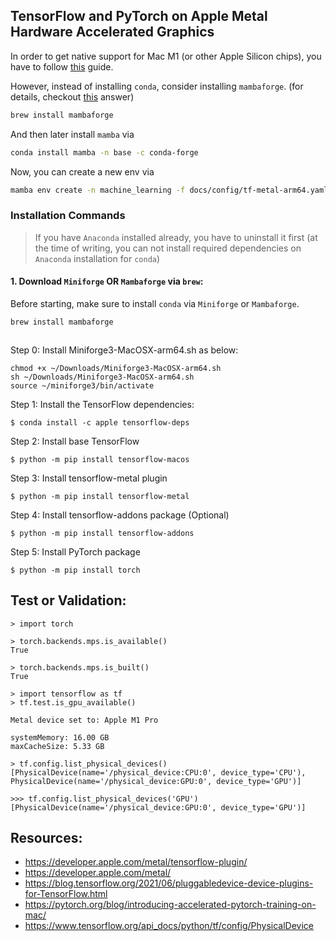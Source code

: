 ## TensorFlow and PyTorch on Apple Metal Hardware Accelerated Graphics

In order to get native support for Mac M1 (or other Apple Silicon chips), you have to follow [this](https://developer.apple.com/metal/tensorflow-plugin/) guide.


However, instead of installing `conda`, consider installing `mambaforge`. (for details, checkout [this](https://stackoverflow.com/a/72970797/6390175) answer)

```bash
brew install mambaforge
```

And then later install `mamba` via

```bash
conda install mamba -n base -c conda-forge
```

Now, you can create a new env via

```bash
mamba env create -n machine_learning -f docs/config/tf-metal-arm64.yaml
```




### Installation Commands

> If you have `Anaconda` installed already, you have to uninstall it first (at the time of writing, you can not install required dependencies on `Anaconda` installation for `conda`)
#### 1. Download `Miniforge` OR `Mambaforge` via `brew`:

Before starting, make sure to install `conda` via `Miniforge` or `Mambaforge`. 

```bash
brew install mambaforge
```


```bash

```

Step 0: Install Miniforge3-MacOSX-arm64.sh as below:

```
chmod +x ~/Downloads/Miniforge3-MacOSX-arm64.sh
sh ~/Downloads/Miniforge3-MacOSX-arm64.sh
source ~/miniforge3/bin/activate
```

Step 1: Install the TensorFlow dependencies:

```
$ conda install -c apple tensorflow-deps
```

Step 2: Install base TensorFlow

```
$ python -m pip install tensorflow-macos
```

Step 3: Install tensorflow-metal plugin

```
$ python -m pip install tensorflow-metal
```

Step 4: Install tensorflow-addons package (Optional)

```
$ python -m pip install tensorflow-addons
```

Step 5: Install PyTorch package

```
$ python -m pip install torch
```


## Test or Validation:

```
> import torch

> torch.backends.mps.is_available()
True

> torch.backends.mps.is_built()
True

> import tensorflow as tf
> tf.test.is_gpu_available()

Metal device set to: Apple M1 Pro

systemMemory: 16.00 GB
maxCacheSize: 5.33 GB

> tf.config.list_physical_devices()
[PhysicalDevice(name='/physical_device:CPU:0', device_type='CPU'), PhysicalDevice(name='/physical_device:GPU:0', device_type='GPU')]

>>> tf.config.list_physical_devices('GPU')
[PhysicalDevice(name='/physical_device:GPU:0', device_type='GPU')]

```

## Resources:

- https://developer.apple.com/metal/tensorflow-plugin/
- https://developer.apple.com/metal/
- https://blog.tensorflow.org/2021/06/pluggabledevice-device-plugins-for-TensorFlow.html
- https://pytorch.org/blog/introducing-accelerated-pytorch-training-on-mac/
- https://www.tensorflow.org/api_docs/python/tf/config/PhysicalDevice